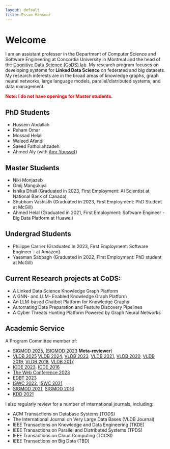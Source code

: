 ```yaml
---
layout: default
title: Essam Mansour
---
```

# Welcome

I am an assistant professor in the Department of Computer Science and Software Engineering at Concordia University in Montreal and the head of the [Cognitive Data Science (CoDS) lab](https://cods-gcs.github.io). My research program focuses on developing systems for **Linked Data Science** on federated and big datasets. My research interests are in the broad areas of knowledge graphs, graph neural networks, large language models, parallel/distributed systems, and data management.

<font color="red">**Note: I do not have openings for Master students.**</font>

## PhD Students
- Hussein Abdallah
- Reham Omar 
- Mossad Helali
- Waleed Afandi
- Saeed Fathollahzadeh
- Ahmed Aly (with [Amr Youssef](https://users.encs.concordia.ca/~youssef/))

## Master Students
- Niki Monjazeb
- Omij Mangukiya
- Ishika Dhall (Graduated in 2023, First Employment: AI Scientist at National Bank of Canada)
- Shubham Vashisth (Graduated in 2023, First Employment: PhD Student at McGill)
- Ahmed Helal (Graduated in 2021, First Employment: Software Engineer - Big Data Platform at Huawei)

## Undergrad Students

- Philippe Carrier (Graduated in 2023, First Employment: Software Engineer - at Amazon)
- Yasaman Sabbagh (Graduated in 2022, First Employment: PhD student at McGill) 

## Current Research projects at CoDS:

- A Linked Data Science Knowledge Graph Platform 
- A GNN- and LLM- Enabled Knowledge Graph Platform 
- An LLM-based Chatbot Platform for Knowledge Graphs
- Automating Data Preparation and Feature Discovery Pipelines
- A Cyber Threats Hunting Platform Powered by Graph Neural Networks


<!-- ## Previous Research Projects 

- [The Data Civilizer System](/research/dc/)
- [Managing Linked Data at Scale: Querying, Integrating, and Sharing](/research/lusail/)
- [Elastic in-memory OLTP Systems](/research/estore/)
- [Large-scale Analytics on Strings](/research/starDB/) -->

## Academic Service
A Program Committee member of:
- [SIGMOD 2025](https://2025.sigmod.org/org_sigmod_pc.shtml), ([SIGMOD 2023](https://2023.sigmod.org/org_sigmod_pc.shtml) **Meta-reviewer**)
- [VLDB 2025](http://vldb.org/pvldb/volumes/18/review-board) [VLDB 2024](http://vldb.org/pvldb/volumes/17/review-board), [VLDB 2023](http://vldb.org/pvldb/volumes/16/review-board), [VLDB 2021](https://vldb.org/2021/), [VLDB 2020](https://vldb2020.org/pvldb.html), [VLDB 2019](http://vldb.org/2019/?review-board), [VLDB 2018](http://vldb2018.lncc.br/review-board.html), [VLDB 2017](http://www.vldb.org/2017/review_board.php)
- [ICDE 2023](https://icde2023.ics.uci.edu/research-program-committee/), [ICDE 2016](http://icde2016.fi/committees.php#tabular1)
- [The Web Conference 2023](https://2021.sigmod.org/org_sigmod_pc.shtml)
- [EDBT 2023](http://edbticdt2023.cs.uoi.gr/?contents=EDBT_Committee.html)
- [ISWC 2022](https://iswc2022.semanticweb.org/index.php/research-track-pc/), [ISWC 2021](https://iswc2021.semanticweb.org/research-track-pc)
- [SIGMOD 2021](https://2021.sigmod.org/org_sigmod_pc.shtml), [SIGMOD 2016](http://www.sigmod2016.org/org_sigmod_pc.shtml)
- [KDD 2021](https://kdd.org/kdd2021/organizers/PC_SPC)


I also regularly review for a number of international journals, including:

- ACM Transactions on Database Systems (TODS) 
- The International Journal on Very Large Data Bases (VLDB Journal) 
- IEEE Transactions on Knowledge and Data Engineering (TKDE)
- IEEE Transactions on Parallel and Distributed Systems (TPDS) 
- IEEE Transactions on Cloud Computing (TCCSI) 
- IEEE Transactions on Big Data (TBD)

<!-- - [Collaborative Sharing and Data Integration over Decentralized Graphs](/research/lusail/) -->











